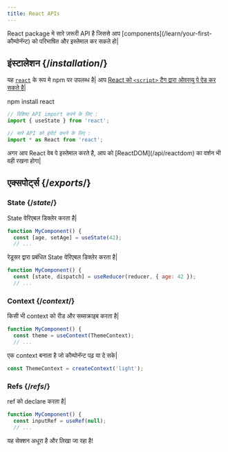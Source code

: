 ```yaml
---
title: React APIs
---
```


<Intro>
React package मे सारे ज़रूरी API है जिससे आप [components](/learn/your-first-कौम्पोनॅन्ट) को परिभाषित और इस्तेमाल कर सकते हो|
</Intro>

## इंस्टालेशन {/*installation*/}

यह [`react`](https://www.npmjs.com/package/react) के रूप मे npm पर उपलब्ध है| आप [ React को `<script>` टैग द्वारा ओवरव्यू पे ऐड कर सकते है|](/learn/add-react-to-a-website)
<PackageImport>

<TerminalBlock>

npm install react

</TerminalBlock>

```js
// विशिष्ट API import करने के लिए :
import { useState } from 'react';

// सारे API को इंपोर्ट करने के लिए :
import * as React from 'react';
```

</PackageImport>
अगर आप React वेब पे इस्तेमाल करते है, आप को [ReactDOM](/api/reactdom) का वर्शन भी वही रखना होगा|

## एक्सपोर्ट्स {/*exports*/}

### State {/*state*/}

<YouWillLearnCard title="useState" path="/apis/usestate">

State वेरिएबल डिक्लेर करता है|

```js
function MyComponent() {
  const [age, setAge] = useState(42);
  // ...
```

</YouWillLearnCard>

<YouWillLearnCard title="useReducer" path="/apis/usereducer">

रेडूसर द्वारा प्रबंधित State वेरिएबल डिक्लेर करता है|

```js
function MyComponent() {
  const [state, dispatch] = useReducer(reducer, { age: 42 });
  // ...
```

</YouWillLearnCard>

### Context {/*context*/}

<YouWillLearnCard title="useContext" path="/apis/usecontext">

किसी भी context को रीड और सब्सक्राइब करता है|

```js
function MyComponent() {
  const theme = useContext(ThemeContext);
  // ...
```

</YouWillLearnCard>

<YouWillLearnCard title="createContext" path="/apis/createContext">

एक context बनाता है जो कौम्पोनॅन्ट पढ़ या दे सके|

```js
const ThemeContext = createContext('light');
```

</YouWillLearnCard>

### Refs {/*refs*/}

<YouWillLearnCard title="useRef" path="/apis/useref">

ref को declare करता है|

```js
function MyComponent() {
  const inputRef = useRef(null);
  // ...
```

</YouWillLearnCard>

यह सेक्शन अधूरा है और लिखा जा रहा है!

